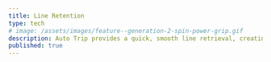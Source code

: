 ```yaml
---
title: Line Retention
type: tech
# image: /assets/images/feature--generation-2-spin-power-grip.gif
description: Auto Trip provides a quick, smooth line retrieval, creating an advantageous edge against immediate strikes while also allowing for the quick adjustments required to place a cast with extreme precision. 
published: true
---
```


